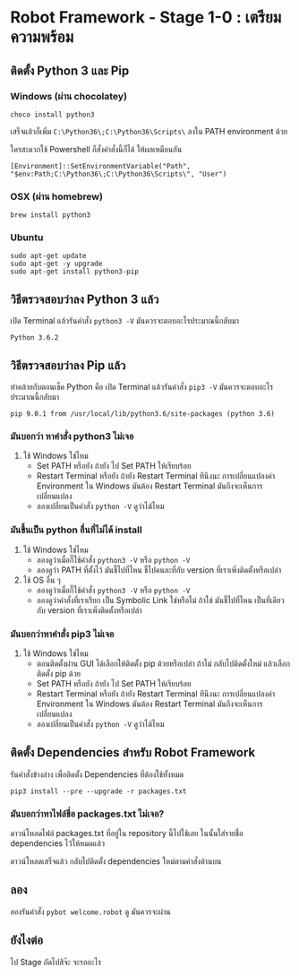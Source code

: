 # Robot Framework - Stage 1-0 : เตรียมความพร้อม

## ติดตั้ง Python 3 และ Pip

### Windows (ผ่าน chocolatey)

```
choco install python3
```

เสร็จแล้วก็เพิ่ม ```C:\Python36\;C:\Python36\Scripts\``` ลงใน PATH environment ด้วย

ใครสะดวกใช้ Powershell ก็สั่งคำสั่งนี้ก็ได้ ให้ผลเหมือนกัน

```
[Environment]::SetEnvironmentVariable("Path", "$env:Path;C:\Python36\;C:\Python36\Scripts\", "User")
```

### OSX (ผ่าน homebrew)

```
brew install python3
```

### Ubuntu

```
sudo apt-get update
sudo apt-get -y upgrade
sudo apt-get install python3-pip
```

## วิธีตรวจสอบว่าลง Python 3 แล้ว

เปิด Terminal แล้วรันคำสั่ง ```python3 -V``` มันควรจะตอบอะไรประมาณนี้กลับมา

```
Python 3.6.2
```

## วิธีตรวจสอบว่าลง Pip แล้ว

ทำคล้ายกับตอนเช็ค Python คือ เปิด Terminal แล้วรันคำสั่ง ```pip3 -V``` มันควรจะตอบอะไรประมาณนี้กลับมา

```
pip 9.0.1 from /usr/local/lib/python3.6/site-packages (python 3.6)
```

### มันบอกว่า หาคำสั่ง python3 ไม่เจอ

1. ใช้ Windows ใช่ไหม
    * Set PATH หรือยัง ถ้ายัง ไป Set PATH ให้เรียบร้อย
    * Restart Terminal หรือยัง ถ้ายัง Restart Terminal ทีนึงนะ การเปลี่ยนแปลงค่า Environment ใน Windows มันต้อง Restart Terminal มันถึงจะเห็นการเปลี่ยนแปลง
    * ลองเปลี่ยนเป็นคำสั่ง ```python -V``` ดูว่าได้ไหม

### มันขึ้นเป็น python อื่นที่ไม่ได้ install

1. ใช้ Windows ใช่ไหม
    * ลองดูว่าเมื่อกี๊ใช้คำสั่ง ```python3 -V``` หรือ ```python -V```
    * ลองดูว่า PATH ที่ตั้งไว้ มันชี้ไปที่ไหน ชี้ไปคนละที่กับ version ที่เราเพิ่งติดตั้งหรือเปล่า
2. ใช้ OS อื่น ๆ
    * ลองดูว่าเมื่อกี๊ใช้คำสั่ง ```python3 -V``` หรือ ```python -V```
    * ลองดูว่าคำสั่งที่เราเรียก เป็น Symbolic Link ใช่หรือไม่ ถ้าใช่ มันชี้ไปที่ไหน เป็นที่เดียวกับ version ที่เราเพิ่งติดตั้งหรือเปล่า

### มันบอกว่าหาคำสั่ง pip3 ไม่เจอ
1. ใช้ Windows ใช่ไหม
    * ตอนติดตั้งผ่าน GUI ได้เลือกให้ติดตั้ง pip ด้วยหรือเปล่า ถ้าไม่ กลับไปติดตั้งใหม่ แล้วเลือกติดตั้ง pip ด้วย
    * Set PATH หรือยัง ถ้ายัง ไป Set PATH ให้เรียบร้อย
    * Restart Terminal หรือยัง ถ้ายัง Restart Terminal ทีนึงนะ การเปลี่ยนแปลงค่า Environment ใน Windows มันต้อง Restart Terminal มันถึงจะเห็นการเปลี่ยนแปลง
    * ลองเปลี่ยนเป็นคำสั่ง ```python -V``` ดูว่าได้ไหม

## ติดตั้ง Dependencies สำหรับ Robot Framework

รันคำสั่งข้างล่าง เพื่อติดตั้ง Dependencies ที่ต้องใช้ทั้งหมด

```
pip3 install --pre --upgrade -r packages.txt
```

### มันบอกว่าหาไฟล์ชื่อ packages.txt ไม่เจอ?

ดาวน์โหลดไฟล์ packages.txt ที่อยู่ใน repository นี้ไปใช้เลย ในนั้นใส่รายชื่อ dependencies ไว้ให้หมดแล้ว

ดาวน์โหลดเสร็จแล้ว กลับไปติดตั้ง dependencies ใหม่ตามคำสั่งด้านบน

## ลอง

ลองรันคำสั่ง ```pybot welcome.robot``` ดู มันควรจะผ่าน

## ยังไงต่อ

ไป Stage ถัดไปสิจ๊ะ จะรออะไร